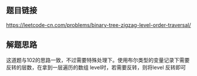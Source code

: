 ## 题目链接
https://leetcode-cn.com/problems/binary-tree-zigzag-level-order-traversal/

## 解题思路
这道题与102的思路一致，不过需要特殊处理下。使用布尔类型的变量记录下需要反转的层数，在拿到一层遍历的数组 level时，若需要反转，则将level
反转即可